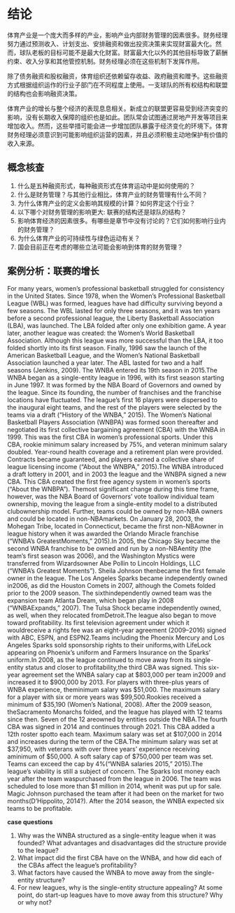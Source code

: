# 结论

体育产业是一个庞大而多样的产业，影响产业内部财务管理的因素很多。财务经理努力通过预测收入、计划支出、安排融资和做出投资决策来实现财富最大化。然而，球队老板的目标可能不是最大化财富。财富最大化以外的其他目标导致了薪酬约束、收入分享和其他管控机制。财务经理必须在这些机制下发挥作用。

除了债务融资和股权融资，体育组织还依赖留存收益、政府融资和赠予。这些融资方式根据组织运作的行业子部门在不同程度上使用。一支球队的所有权结构和联盟的结构也会影响融资决策。

体育产业的增长与整个经济的表现息息相关。新成立的联盟更容易受到经济突变的影响，没有长期收入保障的组织也是如此。团队常会试图通过房地产开发等项目来增加收入。然而，这些举措可能会进一步增加团队暴露于经济变化的环境下。体育财务经理必须意识到可能影响组织运营的因素，并且必须积极主动地保护有价值的收入来源。

## 概念核查

1. 什么是五种融资形式，每种融资形式在体育运动中是如何使用的？
2. 什么是财务管理？与其他行业相比，体育产业的财务管理有什么不同？
3. 为什么体育产业的定义会影响其规模的计算？如何界定这个行业？
4. 以下哪个对财务管理的影响更大: 联赛的结构还是球队的结构？
5. 影响体育经济的因素很多。有哪些是章节中没有讨论的？它们如何影响行业内的财务管理？
6. 为什么体育产业的可持续性与绿色运动有关？
7. 国会目前正在考虑的哪些立法可能会影响到体育的财务管理？

## 案例分析：联赛的增长

For many years, women’s professional basketball struggled for consistency in the United States. Since 1978, when the Women’s Professional Basketball League (WBL) was formed, leagues have had difficulty surviving beyond a few seasons. The WBL lasted for only three seasons, and it was ten years before a second professional league, the Liberty Basketball Association (LBA), was launched. The LBA folded after only one exhibition game. A year later, another league was created: the Women’s World Basketball Association. Although this league was more successful than the LBA, it too folded shortly into its first season. Finally, 1996 saw the launch of the American Basketball League, and the Women’s National Basketball Association launched a year later. The ABL lasted for two and a half seasons (Jenkins, 2009). The WNBA entered its 19th season in 2015.The WNBA began as a single-entity league in 1996, with its first season starting in June 1997. It was formed by the NBA Board of Governors and owned by the league. Since its founding, the number of franchises and the franchise locations have fluctuated. The league’s first 16 players were dispersed to the inaugural eight teams, and the rest of the players were selected by the teams via a draft (“History of the WNBA,” 2015). The Women’s National Basketball Players Association (WNBPA) was formed soon thereafter and negotiated its first collective bargaining agreement (CBA) with the WNBA in 1999. This was the first CBA in women’s professional sports. Under this CBA, rookie minimum salary increased by 75%, and veteran minimum salary doubled. Year-round health coverage and a retirement plan were provided. Contracts became guaranteed, and players earned a collective share of league licensing income (“About the WNBPA,” 2015).The WNBA introduced a draft lottery in 2001, and in 2003 the league and the WNBPA signed a new CBA. This CBA created the first free agency system in women’s sports (“About the WNBPA”). Themost significant change during this time frame, however, was the NBA Board of Governors’ vote toallow individual team ownership, moving the league from a single-entity model to a distributed clubownership model. Further, teams could be owned by non-NBA owners and could be located in non-NBAmarkets. On January 28, 2003, the Mohegan Tribe, located in Connecticut, became the first non-NBAowner in league history when it was awarded the Orlando Miracle franchise (“WNBA’s GreatestMoments,” 2015).In 2005, the Chicago Sky became the second WNBA franchise to be owned and run by a non-NBAentity (the team’s first season was 2006), and the Washington Mystics were transferred from Wizardsowner Abe Pollin to Lincoln Holdings, LLC (“WNBA’s Greatest Moments”). Sheila Johnson thenbecame the first female owner in the league. The Los Angeles Sparks became independently owned in2006, as did the Houston Comets in 2007, although the Comets folded prior to the 2009 season. The sixthindependently owned team was the expansion team Atlanta Dream, which began play in 2008 (“WNBAExpands,” 2007). The Tulsa Shock became independently owned, as well, when they relocated fromDetroit.The league also began to move toward profitability. Its first television agreement under which it wouldreceive a rights fee was an eight-year agreement (2009–2016) signed with ABC, ESPN, and ESPN2.Teams including the Phoenix Mercury and Los Angeles Sparks sold sponsorship rights to their uniforms,with LifeLock appearing on Phoenix’s uniform and Farmers Insurance on the Sparks’ uniform.In 2008, as the league continued to move away from its single-entity status and closer to profitability,the third CBA was signed. This six-year agreement set the WNBA salary cap at $803,000 per team in2009 and increased it to $900,000 by 2013. For players with three-plus years of WNBA experience, theminimum salary was $51,000. The maximum salary for a player with six or more years was $99,500.Rookies received a minimum of $35,190 (Women’s National, 2008). After the 2009 season, theSacramento Monarchs folded, and the league has played with 12 teams since then. Seven of the 12 areowned by entities outside the NBA.The fourth CBA was signed in 2014 and continues through 2021. This CBA added a 12th roster spotto each team. Maximum salary was set at $107,000 in 2014 and increases during the term of the CBA.The minimum salary was set at $37,950, with veterans with over three years’ experience receiving aminimum of $50,000. A soft salary cap of $750,000 per team was set. Teams can exceed the cap by 4%(“WNBA salaries 2015,” 2015).The league’s viability is still a subject of concern. The Sparks lost money each year after the team waspurchased from the league in 2006. The team was scheduled to lose more than $1 million in 2014, whenit was put up for sale. Magic Johnson purchased the team after it had been on the market for two months(D’Hippolito, 2014?). After the 2014 season, the WNBA expected six teams to be profitable.

**case questions**

1.  Why was the WNBA structured as a single-entity league when it was founded? What advantages and disadvantages did the structure provide to the league?
2. What impact did the first CBA have on the WNBA, and how did each of the CBAs affect the league’s profitability?
3. What factors have caused the WNBA to move away from the single-entity structure?
4. For new leagues, why is the single-entity structure appealing? At some point, do start-up leagues have to move away from this structure? Why or why not?

